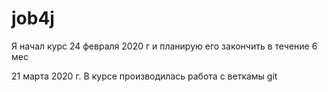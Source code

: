# job4j
Я начал курс 24 февраля 2020 г и планирую его закончить в течение 6 меc

21 марта 2020 г.
В курсе производилась работа с веткамы git